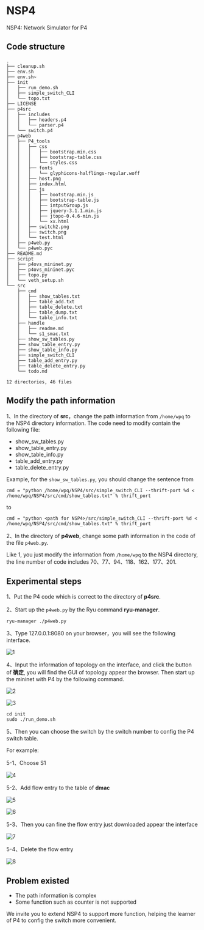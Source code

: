 # NSP4

NSP4:  Network Simulator for P4

## Code structure

```
.
├── cleanup.sh
├── env.sh
├── env.sh~
├── init
│   ├── run_demo.sh
│   ├── simple_switch_CLI
│   └── topo.txt
├── LICENSE
├── p4src
│   ├── includes
│   │   ├── headers.p4
│   │   └── parser.p4
│   └── switch.p4
├── p4web
│   ├── P4_tools
│   │   ├── css
│   │   │   ├── bootstrap.min.css
│   │   │   ├── bootstrap-table.css
│   │   │   └── styles.css
│   │   ├── fonts
│   │   │   └── glyphicons-halflings-regular.woff
│   │   ├── host.png
│   │   ├── index.html
│   │   ├── js
│   │   │   ├── bootstrap.min.js
│   │   │   ├── bootstrap-table.js
│   │   │   ├── intputGroup.js
│   │   │   ├── jquery-3.1.1.min.js
│   │   │   ├── jtopo-0.4.6-min.js
│   │   │   └── xx.html
│   │   ├── switch2.png
│   │   ├── switch.png
│   │   └── test.html
│   ├── p4web.py
│   └── p4web.pyc
├── README.md
├── script
│   ├── p4ovs_mininet.py
│   ├── p4ovs_mininet.pyc
│   ├── topo.py
│   └── veth_setup.sh
└── src
    ├── cmd
    │   ├── show_tables.txt
    │   ├── table_add.txt
    │   ├── table_delete.txt
    │   ├── table_dump.txt
    │   └── table_info.txt
    ├── handle
    │   ├── readme.md
    │   └── s1_smac.txt
    ├── show_sw_tables.py
    ├── show_table_entry.py
    ├── show_table_info.py
    ├── simple_switch_CLI
    ├── table_add_entry.py
    ├── table_delete_entry.py
    └── todo.md

12 directories, 46 files
```

## Modify the path information

1、In the directory of **src**，change the path information from ```/home/wpq``` to the NSP4 directory information. The code need to modify contain the following file:

-  show_sw_tables.py
-  show_table_entry.py
-  show_table_info.py
-  table_add_entry.py
-  table_delete_entry.py

Example, for the ```show_sw_tables.py```, you should change the sentence from 

```
cmd = "python /home/wpq/NSP4/src/simple_switch_CLI --thrift-port %d < /home/wpq/NSP4/src/cmd/show_tables.txt" % thrift_port
```

to

```
cmd = "python <path for NSP4>/src/simple_switch_CLI --thrift-port %d < /home/wpq/NSP4/src/cmd/show_tables.txt" % thrift_port
```

2、In the directory of **p4web**, change some path information in the code of the file ```p4web.py```.

Like 1, you just modify the information from ```/home/wpq``` to the NSP4 directory, the line number of code includes 70、77、94、118、162、177、201.

## Experimental steps

1、Put the P4 code which is correct to the directory of **p4src**.

2、Start up the ```p4web.py``` by the Ryu command **ryu-manager**.

```
ryu-manager ./p4web.py
```

3、Type 127.0.0.1:8080 on your browser，you will see the following interface.

![1](http://images2015.cnblogs.com/blog/990007/201705/990007-20170531124619618-154243598.png)

4、Input the information of topology on the interface, and click the button of **确定**, you will find the GUI of topology appear the browser. Then start up the mininet with P4 by the following command.

![2](http://images2015.cnblogs.com/blog/990007/201705/990007-20170531124620539-1327136931.png)

![3](http://images2015.cnblogs.com/blog/990007/201705/990007-20170531124623196-1485318798.png)

```
cd init
sudo ./run_demo.sh
```

5、Then you can choose the switch by the switch number to config the P4 switch table.

For example:

 5-1、Choose S1

![4](http://images2015.cnblogs.com/blog/990007/201705/990007-20170531124630274-1078869477.png)

 5-2、Add flow entry to the table of **dmac**

![5](http://images2015.cnblogs.com/blog/990007/201705/990007-20170531124632274-709174381.png)

![6](http://images2015.cnblogs.com/blog/990007/201705/990007-20170531124633461-1679913531.png)

 5-3、Then you can fine the flow entry just downloaded appear the interface

![7](http://images2015.cnblogs.com/blog/990007/201705/990007-20170531124634618-1109635584.png)

 5-4、Delete the flow entry

![8](http://images2015.cnblogs.com/blog/990007/201705/990007-20170531124637539-179970778.png)

## Problem existed

- The path information is complex
- Some function  such as counter is not supported

We invite you to extend NSP4 to support more function, helping the learner of P4 to config the switch more convenient.